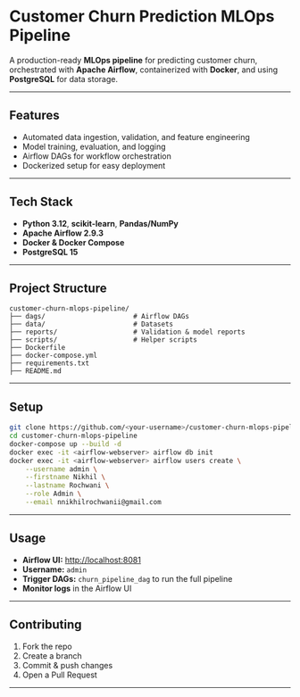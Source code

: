 # Customer Churn Prediction MLOps Pipeline

A production-ready **MLOps pipeline** for predicting customer churn, orchestrated with **Apache Airflow**, containerized with **Docker**, and using **PostgreSQL** for data storage.

---

## Features

* Automated data ingestion, validation, and feature engineering
* Model training, evaluation, and logging
* Airflow DAGs for workflow orchestration
* Dockerized setup for easy deployment

---

## Tech Stack

* **Python 3.12**, **scikit-learn**, **Pandas/NumPy**
* **Apache Airflow 2.9.3**
* **Docker & Docker Compose**
* **PostgreSQL 15**

---

## Project Structure

```
customer-churn-mlops-pipeline/
├── dags/                      # Airflow DAGs
├── data/                      # Datasets
├── reports/                   # Validation & model reports
├── scripts/                   # Helper scripts
├── Dockerfile
├── docker-compose.yml
├── requirements.txt
├── README.md
```

---

## Setup

```bash
git clone https://github.com/<your-username>/customer-churn-mlops-pipeline.git
cd customer-churn-mlops-pipeline
docker-compose up --build -d
docker exec -it <airflow-webserver> airflow db init
docker exec -it <airflow-webserver> airflow users create \
    --username admin \
    --firstname Nikhil \
    --lastname Rochwani \
    --role Admin \
    --email nnikhilrochwanii@gmail.com
```

---

## Usage

* **Airflow UI:** [http://localhost:8081](http://localhost:8081)
* **Username:** `admin`
* **Trigger DAGs:** `churn_pipeline_dag` to run the full pipeline
* **Monitor logs** in the Airflow UI

---

## Contributing

1. Fork the repo
2. Create a branch
3. Commit & push changes
4. Open a Pull Request

---
